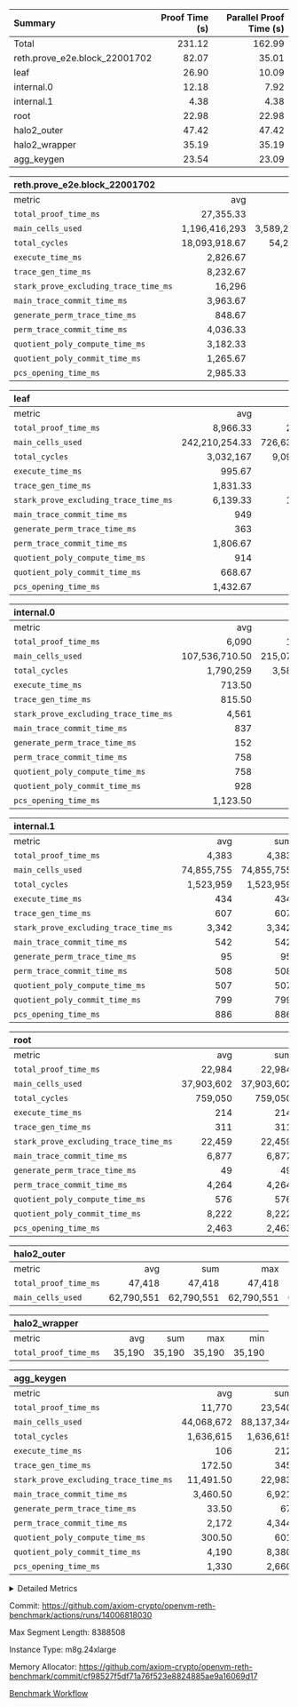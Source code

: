 | Summary | Proof Time (s) | Parallel Proof Time (s) |
|:---|---:|---:|
| Total |  231.12 |  162.99 |
| reth.prove_e2e.block_22001702 |  82.07 |  35.01 |
| leaf |  26.90 |  10.09 |
| internal.0 |  12.18 |  7.92 |
| internal.1 |  4.38 |  4.38 |
| root |  22.98 |  22.98 |
| halo2_outer |  47.42 |  47.42 |
| halo2_wrapper |  35.19 |  35.19 |
| agg_keygen |  23.54 |  23.09 |


| reth.prove_e2e.block_22001702 |||||
|:---|---:|---:|---:|---:|
|metric|avg|sum|max|min|
| `total_proof_time_ms ` |  27,355.33 |  82,066 |  35,005 |  21,143 |
| `main_cells_used     ` |  1,196,416,293 |  3,589,248,879 |  1,538,642,822 |  1,014,198,467 |
| `total_cycles        ` |  18,093,918.67 |  54,281,756 |  23,923,971 |  10,261,108 |
| `execute_time_ms     ` |  2,826.67 |  8,480 |  4,329 |  1,470 |
| `trace_gen_time_ms   ` |  8,232.67 |  24,698 |  10,073 |  5,827 |
| `stark_prove_excluding_trace_time_ms` |  16,296 |  48,888 |  20,603 |  13,846 |
| `main_trace_commit_time_ms` |  3,963.67 |  11,891 |  4,973 |  2,877 |
| `generate_perm_trace_time_ms` |  848.67 |  2,546 |  1,072 |  579 |
| `perm_trace_commit_time_ms` |  4,036.33 |  12,109 |  5,306 |  2,885 |
| `quotient_poly_compute_time_ms` |  3,182.33 |  9,547 |  4,202 |  2,150 |
| `quotient_poly_commit_time_ms` |  1,265.67 |  3,797 |  1,460 |  929 |
| `pcs_opening_time_ms ` |  2,985.33 |  8,956 |  3,574 |  2,206 |

| leaf |||||
|:---|---:|---:|---:|---:|
|metric|avg|sum|max|min|
| `total_proof_time_ms ` |  8,966.33 |  26,899 |  10,093 |  7,142 |
| `main_cells_used     ` |  242,210,254.33 |  726,630,763 |  280,068,770 |  194,057,975 |
| `total_cycles        ` |  3,032,167 |  9,096,501 |  3,458,876 |  2,560,851 |
| `execute_time_ms     ` |  995.67 |  2,987 |  1,122 |  844 |
| `trace_gen_time_ms   ` |  1,831.33 |  5,494 |  2,104 |  1,526 |
| `stark_prove_excluding_trace_time_ms` |  6,139.33 |  18,418 |  6,867 |  4,772 |
| `main_trace_commit_time_ms` |  949 |  2,847 |  1,060 |  754 |
| `generate_perm_trace_time_ms` |  363 |  1,089 |  410 |  276 |
| `perm_trace_commit_time_ms` |  1,806.67 |  5,420 |  2,035 |  1,387 |
| `quotient_poly_compute_time_ms` |  914 |  2,742 |  1,024 |  718 |
| `quotient_poly_commit_time_ms` |  668.67 |  2,006 |  751 |  514 |
| `pcs_opening_time_ms ` |  1,432.67 |  4,298 |  1,599 |  1,118 |

| internal.0 |||||
|:---|---:|---:|---:|---:|
|metric|avg|sum|max|min|
| `total_proof_time_ms ` |  6,090 |  12,180 |  7,916 |  4,264 |
| `main_cells_used     ` |  107,536,710.50 |  215,073,421 |  143,739,765 |  71,333,656 |
| `total_cycles        ` |  1,790,259 |  3,580,518 |  2,397,527 |  1,182,991 |
| `execute_time_ms     ` |  713.50 |  1,427 |  966 |  461 |
| `trace_gen_time_ms   ` |  815.50 |  1,631 |  1,088 |  543 |
| `stark_prove_excluding_trace_time_ms` |  4,561 |  9,122 |  5,862 |  3,260 |
| `main_trace_commit_time_ms` |  837 |  1,674 |  1,139 |  535 |
| `generate_perm_trace_time_ms` |  152 |  304 |  203 |  101 |
| `perm_trace_commit_time_ms` |  758 |  1,516 |  993 |  523 |
| `quotient_poly_compute_time_ms` |  758 |  1,516 |  1,009 |  507 |
| `quotient_poly_commit_time_ms` |  928 |  1,856 |  1,148 |  708 |
| `pcs_opening_time_ms ` |  1,123.50 |  2,247 |  1,366 |  881 |

| internal.1 |||||
|:---|---:|---:|---:|---:|
|metric|avg|sum|max|min|
| `total_proof_time_ms ` |  4,383 |  4,383 |  4,383 |  4,383 |
| `main_cells_used     ` |  74,855,755 |  74,855,755 |  74,855,755 |  74,855,755 |
| `total_cycles        ` |  1,523,959 |  1,523,959 |  1,523,959 |  1,523,959 |
| `execute_time_ms     ` |  434 |  434 |  434 |  434 |
| `trace_gen_time_ms   ` |  607 |  607 |  607 |  607 |
| `stark_prove_excluding_trace_time_ms` |  3,342 |  3,342 |  3,342 |  3,342 |
| `main_trace_commit_time_ms` |  542 |  542 |  542 |  542 |
| `generate_perm_trace_time_ms` |  95 |  95 |  95 |  95 |
| `perm_trace_commit_time_ms` |  508 |  508 |  508 |  508 |
| `quotient_poly_compute_time_ms` |  507 |  507 |  507 |  507 |
| `quotient_poly_commit_time_ms` |  799 |  799 |  799 |  799 |
| `pcs_opening_time_ms ` |  886 |  886 |  886 |  886 |

| root |||||
|:---|---:|---:|---:|---:|
|metric|avg|sum|max|min|
| `total_proof_time_ms ` |  22,984 |  22,984 |  22,984 |  22,984 |
| `main_cells_used     ` |  37,903,602 |  37,903,602 |  37,903,602 |  37,903,602 |
| `total_cycles        ` |  759,050 |  759,050 |  759,050 |  759,050 |
| `execute_time_ms     ` |  214 |  214 |  214 |  214 |
| `trace_gen_time_ms   ` |  311 |  311 |  311 |  311 |
| `stark_prove_excluding_trace_time_ms` |  22,459 |  22,459 |  22,459 |  22,459 |
| `main_trace_commit_time_ms` |  6,877 |  6,877 |  6,877 |  6,877 |
| `generate_perm_trace_time_ms` |  49 |  49 |  49 |  49 |
| `perm_trace_commit_time_ms` |  4,264 |  4,264 |  4,264 |  4,264 |
| `quotient_poly_compute_time_ms` |  576 |  576 |  576 |  576 |
| `quotient_poly_commit_time_ms` |  8,222 |  8,222 |  8,222 |  8,222 |
| `pcs_opening_time_ms ` |  2,463 |  2,463 |  2,463 |  2,463 |

| halo2_outer |||||
|:---|---:|---:|---:|---:|
|metric|avg|sum|max|min|
| `total_proof_time_ms ` |  47,418 |  47,418 |  47,418 |  47,418 |
| `main_cells_used     ` |  62,790,551 |  62,790,551 |  62,790,551 |  62,790,551 |

| halo2_wrapper |||||
|:---|---:|---:|---:|---:|
|metric|avg|sum|max|min|
| `total_proof_time_ms ` |  35,190 |  35,190 |  35,190 |  35,190 |

| agg_keygen |||||
|:---|---:|---:|---:|---:|
|metric|avg|sum|max|min|
| `total_proof_time_ms ` |  11,770 |  23,540 |  23,093 |  447 |
| `main_cells_used     ` |  44,068,672 |  88,137,344 |  87,209,273 |  928,071 |
| `total_cycles        ` |  1,636,615 |  1,636,615 |  1,636,615 |  1,636,615 |
| `execute_time_ms     ` |  106 |  212 |  212 |  0 |
| `trace_gen_time_ms   ` |  172.50 |  345 |  318 |  27 |
| `stark_prove_excluding_trace_time_ms` |  11,491.50 |  22,983 |  22,563 |  420 |
| `main_trace_commit_time_ms` |  3,460.50 |  6,921 |  6,870 |  51 |
| `generate_perm_trace_time_ms` |  33.50 |  67 |  53 |  14 |
| `perm_trace_commit_time_ms` |  2,172 |  4,344 |  4,293 |  51 |
| `quotient_poly_compute_time_ms` |  300.50 |  601 |  572 |  29 |
| `quotient_poly_commit_time_ms` |  4,190 |  8,380 |  8,316 |  64 |
| `pcs_opening_time_ms ` |  1,330 |  2,660 |  2,453 |  207 |



<details>
<summary>Detailed Metrics</summary>

| air_name | block_number | quotient_deg | interactions | constraints |
| --- | --- | --- | --- | --- |
| AccessAdapterAir<16> | 22001702 | 2 | 5 | 12 | 
| AccessAdapterAir<2> | 22001702 | 2 | 5 | 12 | 
| AccessAdapterAir<32> | 22001702 | 2 | 5 | 12 | 
| AccessAdapterAir<4> | 22001702 | 2 | 5 | 12 | 
| AccessAdapterAir<8> | 22001702 | 2 | 5 | 12 | 
| BitwiseOperationLookupAir<8> | 22001702 | 2 | 2 | 4 | 
| KeccakVmAir | 22001702 | 2 | 321 | 4,513 | 
| MemoryMerkleAir<8> | 22001702 | 2 | 4 | 39 | 
| PersistentBoundaryAir<8> | 22001702 | 2 | 3 | 7 | 
| PhantomAir | 22001702 | 2 | 3 | 5 | 
| Poseidon2PeripheryAir<BabyBearParameters>, 1> | 22001702 | 2 | 1 | 286 | 
| ProgramAir | 22001702 | 1 | 1 | 4 | 
| RangeTupleCheckerAir<2> | 22001702 | 1 | 1 | 4 | 
| Rv32HintStoreAir | 22001702 | 2 | 18 | 28 | 
| Sha256VmAir | 22001702 | 2 | 50 | 663 | 
| VariableRangeCheckerAir | 22001702 | 1 | 1 | 4 | 
| VmAirWrapper<Rv32BaseAluAdapterAir, BaseAluCoreAir<4, 8> | 22001702 | 2 | 20 | 37 | 
| VmAirWrapper<Rv32BaseAluAdapterAir, LessThanCoreAir<4, 8> | 22001702 | 2 | 18 | 40 | 
| VmAirWrapper<Rv32BaseAluAdapterAir, ShiftCoreAir<4, 8> | 22001702 | 2 | 24 | 91 | 
| VmAirWrapper<Rv32BranchAdapterAir, BranchEqualCoreAir<4> | 22001702 | 2 | 11 | 20 | 
| VmAirWrapper<Rv32BranchAdapterAir, BranchLessThanCoreAir<4, 8> | 22001702 | 2 | 13 | 35 | 
| VmAirWrapper<Rv32CondRdWriteAdapterAir, Rv32JalLuiCoreAir> | 22001702 | 2 | 10 | 18 | 
| VmAirWrapper<Rv32HeapAdapterAir<2, 32, 32>, BaseAluCoreAir<32, 8> | 22001702 | 2 | 61 | 126 | 
| VmAirWrapper<Rv32HeapAdapterAir<2, 32, 32>, LessThanCoreAir<32, 8> | 22001702 | 2 | 31 | 129 | 
| VmAirWrapper<Rv32HeapAdapterAir<2, 32, 32>, MultiplicationCoreAir<32, 8> | 22001702 | 2 | 61 | 57 | 
| VmAirWrapper<Rv32HeapAdapterAir<2, 32, 32>, ShiftCoreAir<32, 8> | 22001702 | 2 | 79 | 2,161 | 
| VmAirWrapper<Rv32HeapBranchAdapterAir<2, 32>, BranchEqualCoreAir<32> | 22001702 | 2 | 20 | 55 | 
| VmAirWrapper<Rv32HeapBranchAdapterAir<2, 32>, BranchLessThanCoreAir<32, 8> | 22001702 | 2 | 22 | 126 | 
| VmAirWrapper<Rv32IsEqualModAdapterAir<2, 1, 32, 32>, ModularIsEqualCoreAir<32, 4, 8> | 22001702 | 2 | 25 | 225 | 
| VmAirWrapper<Rv32IsEqualModAdapterAir<2, 3, 16, 48>, ModularIsEqualCoreAir<48, 4, 8> | 22001702 | 2 | 41 | 333 | 
| VmAirWrapper<Rv32JalrAdapterAir, Rv32JalrCoreAir> | 22001702 | 2 | 16 | 20 | 
| VmAirWrapper<Rv32LoadStoreAdapterAir, LoadSignExtendCoreAir<4, 8> | 22001702 | 2 | 18 | 33 | 
| VmAirWrapper<Rv32LoadStoreAdapterAir, LoadStoreCoreAir<4> | 22001702 | 2 | 17 | 40 | 
| VmAirWrapper<Rv32MultAdapterAir, DivRemCoreAir<4, 8> | 22001702 | 2 | 25 | 84 | 
| VmAirWrapper<Rv32MultAdapterAir, MulHCoreAir<4, 8> | 22001702 | 2 | 24 | 31 | 
| VmAirWrapper<Rv32MultAdapterAir, MultiplicationCoreAir<4, 8> | 22001702 | 2 | 19 | 19 | 
| VmAirWrapper<Rv32RdWriteAdapterAir, Rv32AuipcCoreAir> | 22001702 | 2 | 12 | 14 | 
| VmAirWrapper<Rv32VecHeapAdapterAir<1, 2, 2, 32, 32>, FieldExpressionCoreAir> | 22001702 | 2 | 415 | 480 | 
| VmAirWrapper<Rv32VecHeapAdapterAir<1, 6, 6, 16, 16>, FieldExpressionCoreAir> | 22001702 | 2 | 832 | 921 | 
| VmAirWrapper<Rv32VecHeapAdapterAir<2, 1, 1, 32, 32>, FieldExpressionCoreAir> | 22001702 | 2 | 158 | 190 | 
| VmAirWrapper<Rv32VecHeapAdapterAir<2, 2, 2, 32, 32>, FieldExpressionCoreAir> | 22001702 | 2 | 428 | 457 | 
| VmAirWrapper<Rv32VecHeapAdapterAir<2, 3, 3, 16, 16>, FieldExpressionCoreAir> | 22001702 | 2 | 246 | 288 | 
| VmAirWrapper<Rv32VecHeapAdapterAir<2, 6, 6, 16, 16>, FieldExpressionCoreAir> | 22001702 | 2 | 668 | 701 | 
| VmConnectorAir | 22001702 | 2 | 5 | 11 | 

| block_number | execute_time_ms |
| --- | --- |
| 22001702 | 214 | 

| group | air_name | block_number | rows | quotient_deg | prep_cols | perm_cols | main_cols | interactions | constraints | cells |
| --- | --- | --- | --- | --- | --- | --- | --- | --- | --- | --- |
| agg_keygen | AccessAdapterAir<16> | 22001702 |  | 2 |  |  |  | 5 | 12 |  | 
| agg_keygen | AccessAdapterAir<2> | 22001702 | 524,288 | 8 |  | 16 | 11 | 5 | 12 | 14,155,776 | 
| agg_keygen | AccessAdapterAir<32> | 22001702 |  | 2 |  |  |  | 5 | 12 |  | 
| agg_keygen | AccessAdapterAir<4> | 22001702 | 262,144 | 8 |  | 16 | 13 | 5 | 12 | 7,602,176 | 
| agg_keygen | AccessAdapterAir<8> | 22001702 | 8,192 | 8 |  | 16 | 17 | 5 | 12 | 270,336 | 
| agg_keygen | BitwiseOperationLookupAir<8> | 22001702 |  | 2 |  |  |  | 2 | 4 |  | 
| agg_keygen | FriReducedOpeningAir | 22001702 | 524,288 | 8 |  | 84 | 27 | 39 | 71 | 58,195,968 | 
| agg_keygen | JalRangeCheckAir | 22001702 | 65,536 | 8 |  | 28 | 12 | 9 | 14 | 2,621,440 | 
| agg_keygen | MemoryMerkleAir<8> | 22001702 |  | 2 |  |  |  | 4 | 39 |  | 
| agg_keygen | NativePoseidon2Air<BabyBearParameters>, 1> | 22001702 | 65,536 | 8 |  | 312 | 398 | 136 | 572 | 46,530,560 | 
| agg_keygen | PersistentBoundaryAir<8> | 22001702 |  | 2 |  |  |  | 3 | 7 |  | 
| agg_keygen | PhantomAir | 22001702 | 32,768 | 4 |  | 12 | 6 | 3 | 5 | 589,824 | 
| agg_keygen | Poseidon2PeripheryAir<BabyBearParameters>, 1> | 22001702 |  | 2 |  |  |  | 1 | 286 |  | 
| agg_keygen | ProgramAir | 22001702 | 131,072 | 1 |  | 8 | 10 | 1 | 4 | 2,359,296 | 
| agg_keygen | RangeTupleCheckerAir<2> | 22001702 |  | 1 |  |  |  | 1 | 4 |  | 
| agg_keygen | Rv32HintStoreAir | 22001702 |  | 2 |  |  |  | 18 | 28 |  | 
| agg_keygen | VariableRangeCheckerAir | 22001702 | 262,144 | 1 | 2 | 8 | 1 | 1 | 4 | 2,359,296 | 
| agg_keygen | VmAirWrapper<AluNativeAdapterAir, FieldArithmeticCoreAir> | 22001702 | 1,048,576 | 8 |  | 36 | 29 | 15 | 27 | 68,157,440 | 
| agg_keygen | VmAirWrapper<BranchNativeAdapterAir, BranchEqualCoreAir<1> | 22001702 | 262,144 | 8 |  | 28 | 23 | 11 | 25 | 13,369,344 | 
| agg_keygen | VmAirWrapper<NativeAdapterAir<2, 0>, PublicValuesCoreAir> | 22001702 | 64 | 8 |  | 28 | 27 | 11 | 30 | 3,520 | 
| agg_keygen | VmAirWrapper<NativeLoadStoreAdapterAir<1>, NativeLoadStoreCoreAir<1> | 22001702 | 524,288 | 8 |  | 40 | 21 | 15 | 20 | 31,981,568 | 
| agg_keygen | VmAirWrapper<NativeLoadStoreAdapterAir<4>, NativeLoadStoreCoreAir<4> | 22001702 | 131,072 | 8 |  | 40 | 27 | 15 | 20 | 8,781,824 | 
| agg_keygen | VmAirWrapper<NativeVectorizedAdapterAir<4>, FieldExtensionCoreAir> | 22001702 | 131,072 | 8 |  | 36 | 38 | 15 | 27 | 9,699,328 | 
| agg_keygen | VmAirWrapper<Rv32BaseAluAdapterAir, BaseAluCoreAir<4, 8> | 22001702 |  | 2 |  |  |  | 20 | 37 |  | 
| agg_keygen | VmAirWrapper<Rv32BaseAluAdapterAir, LessThanCoreAir<4, 8> | 22001702 |  | 2 |  |  |  | 18 | 40 |  | 
| agg_keygen | VmAirWrapper<Rv32BaseAluAdapterAir, ShiftCoreAir<4, 8> | 22001702 |  | 2 |  |  |  | 24 | 91 |  | 
| agg_keygen | VmAirWrapper<Rv32BranchAdapterAir, BranchEqualCoreAir<4> | 22001702 |  | 2 |  |  |  | 11 | 20 |  | 
| agg_keygen | VmAirWrapper<Rv32BranchAdapterAir, BranchLessThanCoreAir<4, 8> | 22001702 |  | 2 |  |  |  | 13 | 35 |  | 
| agg_keygen | VmAirWrapper<Rv32CondRdWriteAdapterAir, Rv32JalLuiCoreAir> | 22001702 |  | 2 |  |  |  | 10 | 18 |  | 
| agg_keygen | VmAirWrapper<Rv32JalrAdapterAir, Rv32JalrCoreAir> | 22001702 |  | 2 |  |  |  | 16 | 20 |  | 
| agg_keygen | VmAirWrapper<Rv32LoadStoreAdapterAir, LoadSignExtendCoreAir<4, 8> | 22001702 |  | 2 |  |  |  | 18 | 33 |  | 
| agg_keygen | VmAirWrapper<Rv32LoadStoreAdapterAir, LoadStoreCoreAir<4> | 22001702 |  | 2 |  |  |  | 17 | 40 |  | 
| agg_keygen | VmAirWrapper<Rv32MultAdapterAir, DivRemCoreAir<4, 8> | 22001702 |  | 2 |  |  |  | 25 | 84 |  | 
| agg_keygen | VmAirWrapper<Rv32MultAdapterAir, MulHCoreAir<4, 8> | 22001702 |  | 2 |  |  |  | 24 | 31 |  | 
| agg_keygen | VmAirWrapper<Rv32MultAdapterAir, MultiplicationCoreAir<4, 8> | 22001702 |  | 2 |  |  |  | 19 | 19 |  | 
| agg_keygen | VmAirWrapper<Rv32RdWriteAdapterAir, Rv32AuipcCoreAir> | 22001702 |  | 2 |  |  |  | 12 | 14 |  | 
| agg_keygen | VmConnectorAir | 22001702 | 2 | 8 | 1 | 16 | 5 | 5 | 11 | 42 | 
| agg_keygen | VolatileBoundaryAir | 22001702 | 131,072 | 8 |  | 20 | 12 | 7 | 19 | 4,194,304 | 

| group | air_name | block_number | idx | rows | prep_cols | perm_cols | main_cols | cells |
| --- | --- | --- | --- | --- | --- | --- | --- | --- |
| internal.0 | AccessAdapterAir<2> | 22001702 | 0 | 1,048,576 |  | 12 | 11 | 24,117,248 | 
| internal.0 | AccessAdapterAir<2> | 22001702 | 1 | 524,288 |  | 12 | 11 | 12,058,624 | 
| internal.0 | AccessAdapterAir<4> | 22001702 | 0 | 262,144 |  | 12 | 13 | 6,553,600 | 
| internal.0 | AccessAdapterAir<4> | 22001702 | 1 | 262,144 |  | 12 | 13 | 6,553,600 | 
| internal.0 | AccessAdapterAir<8> | 22001702 | 0 | 8,192 |  | 12 | 17 | 237,568 | 
| internal.0 | AccessAdapterAir<8> | 22001702 | 1 | 4,096 |  | 12 | 17 | 118,784 | 
| internal.0 | FriReducedOpeningAir | 22001702 | 0 | 1,048,576 |  | 44 | 27 | 74,448,896 | 
| internal.0 | FriReducedOpeningAir | 22001702 | 1 | 524,288 |  | 44 | 27 | 37,224,448 | 
| internal.0 | JalRangeCheckAir | 22001702 | 0 | 131,072 |  | 16 | 12 | 3,670,016 | 
| internal.0 | JalRangeCheckAir | 22001702 | 1 | 65,536 |  | 16 | 12 | 1,835,008 | 
| internal.0 | NativePoseidon2Air<BabyBearParameters>, 1> | 22001702 | 0 | 262,144 |  | 160 | 398 | 146,276,352 | 
| internal.0 | NativePoseidon2Air<BabyBearParameters>, 1> | 22001702 | 1 | 65,536 |  | 160 | 398 | 36,569,088 | 
| internal.0 | PhantomAir | 22001702 | 0 | 65,536 |  | 8 | 6 | 917,504 | 
| internal.0 | PhantomAir | 22001702 | 1 | 16,384 |  | 8 | 6 | 229,376 | 
| internal.0 | ProgramAir | 22001702 | 0 | 131,072 |  | 8 | 10 | 2,359,296 | 
| internal.0 | ProgramAir | 22001702 | 1 | 131,072 |  | 8 | 10 | 2,359,296 | 
| internal.0 | VariableRangeCheckerAir | 22001702 | 0 | 262,144 | 2 | 8 | 1 | 2,359,296 | 
| internal.0 | VariableRangeCheckerAir | 22001702 | 1 | 262,144 | 2 | 8 | 1 | 2,359,296 | 
| internal.0 | VmAirWrapper<AluNativeAdapterAir, FieldArithmeticCoreAir> | 22001702 | 0 | 2,097,152 |  | 20 | 29 | 102,760,448 | 
| internal.0 | VmAirWrapper<AluNativeAdapterAir, FieldArithmeticCoreAir> | 22001702 | 1 | 1,048,576 |  | 20 | 29 | 51,380,224 | 
| internal.0 | VmAirWrapper<BranchNativeAdapterAir, BranchEqualCoreAir<1> | 22001702 | 0 | 262,144 |  | 16 | 23 | 10,223,616 | 
| internal.0 | VmAirWrapper<BranchNativeAdapterAir, BranchEqualCoreAir<1> | 22001702 | 1 | 131,072 |  | 16 | 23 | 5,111,808 | 
| internal.0 | VmAirWrapper<NativeAdapterAir<2, 0>, PublicValuesCoreAir> | 22001702 | 0 | 64 |  | 16 | 23 | 2,496 | 
| internal.0 | VmAirWrapper<NativeAdapterAir<2, 0>, PublicValuesCoreAir> | 22001702 | 1 | 64 |  | 16 | 23 | 2,496 | 
| internal.0 | VmAirWrapper<NativeLoadStoreAdapterAir<1>, NativeLoadStoreCoreAir<1> | 22001702 | 0 | 524,288 |  | 24 | 21 | 23,592,960 | 
| internal.0 | VmAirWrapper<NativeLoadStoreAdapterAir<1>, NativeLoadStoreCoreAir<1> | 22001702 | 1 | 262,144 |  | 24 | 21 | 11,796,480 | 
| internal.0 | VmAirWrapper<NativeLoadStoreAdapterAir<4>, NativeLoadStoreCoreAir<4> | 22001702 | 0 | 262,144 |  | 24 | 27 | 13,369,344 | 
| internal.0 | VmAirWrapper<NativeLoadStoreAdapterAir<4>, NativeLoadStoreCoreAir<4> | 22001702 | 1 | 131,072 |  | 24 | 27 | 6,684,672 | 
| internal.0 | VmAirWrapper<NativeVectorizedAdapterAir<4>, FieldExtensionCoreAir> | 22001702 | 0 | 262,144 |  | 20 | 38 | 15,204,352 | 
| internal.0 | VmAirWrapper<NativeVectorizedAdapterAir<4>, FieldExtensionCoreAir> | 22001702 | 1 | 131,072 |  | 20 | 38 | 7,602,176 | 
| internal.0 | VmConnectorAir | 22001702 | 0 | 2 | 1 | 12 | 5 | 34 | 
| internal.0 | VmConnectorAir | 22001702 | 1 | 2 | 1 | 12 | 5 | 34 | 
| internal.0 | VolatileBoundaryAir | 22001702 | 0 | 262,144 |  | 12 | 12 | 6,291,456 | 
| internal.0 | VolatileBoundaryAir | 22001702 | 1 | 262,144 |  | 12 | 12 | 6,291,456 | 
| internal.1 | AccessAdapterAir<2> | 22001702 | 2 | 524,288 |  | 12 | 11 | 12,058,624 | 
| internal.1 | AccessAdapterAir<4> | 22001702 | 2 | 262,144 |  | 12 | 13 | 6,553,600 | 
| internal.1 | AccessAdapterAir<8> | 22001702 | 2 | 8,192 |  | 12 | 17 | 237,568 | 
| internal.1 | FriReducedOpeningAir | 22001702 | 2 | 262,144 |  | 44 | 27 | 18,612,224 | 
| internal.1 | JalRangeCheckAir | 22001702 | 2 | 65,536 |  | 16 | 12 | 1,835,008 | 
| internal.1 | NativePoseidon2Air<BabyBearParameters>, 1> | 22001702 | 2 | 65,536 |  | 160 | 398 | 36,569,088 | 
| internal.1 | PhantomAir | 22001702 | 2 | 16,384 |  | 8 | 6 | 229,376 | 
| internal.1 | ProgramAir | 22001702 | 2 | 131,072 |  | 8 | 10 | 2,359,296 | 
| internal.1 | VariableRangeCheckerAir | 22001702 | 2 | 262,144 | 2 | 8 | 1 | 2,359,296 | 
| internal.1 | VmAirWrapper<AluNativeAdapterAir, FieldArithmeticCoreAir> | 22001702 | 2 | 1,048,576 |  | 20 | 29 | 51,380,224 | 
| internal.1 | VmAirWrapper<BranchNativeAdapterAir, BranchEqualCoreAir<1> | 22001702 | 2 | 262,144 |  | 16 | 23 | 10,223,616 | 
| internal.1 | VmAirWrapper<NativeAdapterAir<2, 0>, PublicValuesCoreAir> | 22001702 | 2 | 64 |  | 16 | 23 | 2,496 | 
| internal.1 | VmAirWrapper<NativeLoadStoreAdapterAir<1>, NativeLoadStoreCoreAir<1> | 22001702 | 2 | 524,288 |  | 24 | 21 | 23,592,960 | 
| internal.1 | VmAirWrapper<NativeLoadStoreAdapterAir<4>, NativeLoadStoreCoreAir<4> | 22001702 | 2 | 131,072 |  | 24 | 27 | 6,684,672 | 
| internal.1 | VmAirWrapper<NativeVectorizedAdapterAir<4>, FieldExtensionCoreAir> | 22001702 | 2 | 131,072 |  | 20 | 38 | 7,602,176 | 
| internal.1 | VmConnectorAir | 22001702 | 2 | 2 | 1 | 12 | 5 | 34 | 
| internal.1 | VolatileBoundaryAir | 22001702 | 2 | 262,144 |  | 12 | 12 | 6,291,456 | 
| leaf | AccessAdapterAir<2> | 22001702 | 0 | 2,097,152 |  | 16 | 11 | 56,623,104 | 
| leaf | AccessAdapterAir<2> | 22001702 | 1 | 2,097,152 |  | 16 | 11 | 56,623,104 | 
| leaf | AccessAdapterAir<2> | 22001702 | 2 | 1,048,576 |  | 16 | 11 | 28,311,552 | 
| leaf | AccessAdapterAir<4> | 22001702 | 0 | 1,048,576 |  | 16 | 13 | 30,408,704 | 
| leaf | AccessAdapterAir<4> | 22001702 | 1 | 1,048,576 |  | 16 | 13 | 30,408,704 | 
| leaf | AccessAdapterAir<4> | 22001702 | 2 | 524,288 |  | 16 | 13 | 15,204,352 | 
| leaf | AccessAdapterAir<8> | 22001702 | 0 | 32,768 |  | 16 | 17 | 1,081,344 | 
| leaf | AccessAdapterAir<8> | 22001702 | 1 | 32,768 |  | 16 | 17 | 1,081,344 | 
| leaf | AccessAdapterAir<8> | 22001702 | 2 | 16,384 |  | 16 | 17 | 540,672 | 
| leaf | FriReducedOpeningAir | 22001702 | 0 | 4,194,304 |  | 84 | 27 | 465,567,744 | 
| leaf | FriReducedOpeningAir | 22001702 | 1 | 4,194,304 |  | 84 | 27 | 465,567,744 | 
| leaf | FriReducedOpeningAir | 22001702 | 2 | 2,097,152 |  | 84 | 27 | 232,783,872 | 
| leaf | JalRangeCheckAir | 22001702 | 0 | 65,536 |  | 28 | 12 | 2,621,440 | 
| leaf | JalRangeCheckAir | 22001702 | 1 | 65,536 |  | 28 | 12 | 2,621,440 | 
| leaf | JalRangeCheckAir | 22001702 | 2 | 65,536 |  | 28 | 12 | 2,621,440 | 
| leaf | NativePoseidon2Air<BabyBearParameters>, 1> | 22001702 | 0 | 262,144 |  | 312 | 398 | 186,122,240 | 
| leaf | NativePoseidon2Air<BabyBearParameters>, 1> | 22001702 | 1 | 262,144 |  | 312 | 398 | 186,122,240 | 
| leaf | NativePoseidon2Air<BabyBearParameters>, 1> | 22001702 | 2 | 262,144 |  | 312 | 398 | 186,122,240 | 
| leaf | PhantomAir | 22001702 | 0 | 32,768 |  | 12 | 6 | 589,824 | 
| leaf | PhantomAir | 22001702 | 1 | 32,768 |  | 12 | 6 | 589,824 | 
| leaf | PhantomAir | 22001702 | 2 | 32,768 |  | 12 | 6 | 589,824 | 
| leaf | ProgramAir | 22001702 | 0 | 2,097,152 |  | 8 | 10 | 37,748,736 | 
| leaf | ProgramAir | 22001702 | 1 | 2,097,152 |  | 8 | 10 | 37,748,736 | 
| leaf | ProgramAir | 22001702 | 2 | 2,097,152 |  | 8 | 10 | 37,748,736 | 
| leaf | VariableRangeCheckerAir | 22001702 | 0 | 262,144 | 2 | 8 | 1 | 2,359,296 | 
| leaf | VariableRangeCheckerAir | 22001702 | 1 | 262,144 | 2 | 8 | 1 | 2,359,296 | 
| leaf | VariableRangeCheckerAir | 22001702 | 2 | 262,144 | 2 | 8 | 1 | 2,359,296 | 
| leaf | VmAirWrapper<AluNativeAdapterAir, FieldArithmeticCoreAir> | 22001702 | 0 | 2,097,152 |  | 36 | 29 | 136,314,880 | 
| leaf | VmAirWrapper<AluNativeAdapterAir, FieldArithmeticCoreAir> | 22001702 | 1 | 2,097,152 |  | 36 | 29 | 136,314,880 | 
| leaf | VmAirWrapper<AluNativeAdapterAir, FieldArithmeticCoreAir> | 22001702 | 2 | 2,097,152 |  | 36 | 29 | 136,314,880 | 
| leaf | VmAirWrapper<BranchNativeAdapterAir, BranchEqualCoreAir<1> | 22001702 | 0 | 524,288 |  | 28 | 23 | 26,738,688 | 
| leaf | VmAirWrapper<BranchNativeAdapterAir, BranchEqualCoreAir<1> | 22001702 | 1 | 524,288 |  | 28 | 23 | 26,738,688 | 
| leaf | VmAirWrapper<BranchNativeAdapterAir, BranchEqualCoreAir<1> | 22001702 | 2 | 524,288 |  | 28 | 23 | 26,738,688 | 
| leaf | VmAirWrapper<NativeAdapterAir<2, 0>, PublicValuesCoreAir> | 22001702 | 0 | 64 |  | 28 | 27 | 3,520 | 
| leaf | VmAirWrapper<NativeAdapterAir<2, 0>, PublicValuesCoreAir> | 22001702 | 1 | 64 |  | 28 | 27 | 3,520 | 
| leaf | VmAirWrapper<NativeAdapterAir<2, 0>, PublicValuesCoreAir> | 22001702 | 2 | 64 |  | 28 | 27 | 3,520 | 
| leaf | VmAirWrapper<NativeLoadStoreAdapterAir<1>, NativeLoadStoreCoreAir<1> | 22001702 | 0 | 1,048,576 |  | 40 | 21 | 63,963,136 | 
| leaf | VmAirWrapper<NativeLoadStoreAdapterAir<1>, NativeLoadStoreCoreAir<1> | 22001702 | 1 | 1,048,576 |  | 40 | 21 | 63,963,136 | 
| leaf | VmAirWrapper<NativeLoadStoreAdapterAir<1>, NativeLoadStoreCoreAir<1> | 22001702 | 2 | 1,048,576 |  | 40 | 21 | 63,963,136 | 
| leaf | VmAirWrapper<NativeLoadStoreAdapterAir<4>, NativeLoadStoreCoreAir<4> | 22001702 | 0 | 262,144 |  | 40 | 27 | 17,563,648 | 
| leaf | VmAirWrapper<NativeLoadStoreAdapterAir<4>, NativeLoadStoreCoreAir<4> | 22001702 | 1 | 262,144 |  | 40 | 27 | 17,563,648 | 
| leaf | VmAirWrapper<NativeLoadStoreAdapterAir<4>, NativeLoadStoreCoreAir<4> | 22001702 | 2 | 131,072 |  | 40 | 27 | 8,781,824 | 
| leaf | VmAirWrapper<NativeVectorizedAdapterAir<4>, FieldExtensionCoreAir> | 22001702 | 0 | 262,144 |  | 36 | 38 | 19,398,656 | 
| leaf | VmAirWrapper<NativeVectorizedAdapterAir<4>, FieldExtensionCoreAir> | 22001702 | 1 | 524,288 |  | 36 | 38 | 38,797,312 | 
| leaf | VmAirWrapper<NativeVectorizedAdapterAir<4>, FieldExtensionCoreAir> | 22001702 | 2 | 262,144 |  | 36 | 38 | 19,398,656 | 
| leaf | VmConnectorAir | 22001702 | 0 | 2 | 1 | 16 | 5 | 42 | 
| leaf | VmConnectorAir | 22001702 | 1 | 2 | 1 | 16 | 5 | 42 | 
| leaf | VmConnectorAir | 22001702 | 2 | 2 | 1 | 16 | 5 | 42 | 
| leaf | VolatileBoundaryAir | 22001702 | 0 | 1,048,576 |  | 20 | 12 | 33,554,432 | 
| leaf | VolatileBoundaryAir | 22001702 | 1 | 1,048,576 |  | 20 | 12 | 33,554,432 | 
| leaf | VolatileBoundaryAir | 22001702 | 2 | 524,288 |  | 20 | 12 | 16,777,216 | 
| root | AccessAdapterAir<2> | 22001702 | 0 | 262,144 |  | 8 | 11 | 4,980,736 | 
| root | AccessAdapterAir<4> | 22001702 | 0 | 131,072 |  | 8 | 13 | 2,752,512 | 
| root | AccessAdapterAir<8> | 22001702 | 0 | 4,096 |  | 8 | 17 | 102,400 | 
| root | FriReducedOpeningAir | 22001702 | 0 | 131,072 |  | 24 | 27 | 6,684,672 | 
| root | JalRangeCheckAir | 22001702 | 0 | 32,768 |  | 12 | 12 | 786,432 | 
| root | NativePoseidon2Air<BabyBearParameters>, 1> | 22001702 | 0 | 32,768 |  | 84 | 398 | 15,794,176 | 
| root | PhantomAir | 22001702 | 0 | 8,192 |  | 8 | 6 | 114,688 | 
| root | ProgramAir | 22001702 | 0 | 131,072 |  | 8 | 10 | 2,359,296 | 
| root | VariableRangeCheckerAir | 22001702 | 0 | 262,144 | 2 | 8 | 1 | 2,359,296 | 
| root | VmAirWrapper<AluNativeAdapterAir, FieldArithmeticCoreAir> | 22001702 | 0 | 524,288 |  | 12 | 29 | 21,495,808 | 
| root | VmAirWrapper<BranchNativeAdapterAir, BranchEqualCoreAir<1> | 22001702 | 0 | 131,072 |  | 12 | 23 | 4,587,520 | 
| root | VmAirWrapper<NativeAdapterAir<2, 0>, PublicValuesCoreAir> | 22001702 | 0 | 64 |  | 12 | 22 | 2,176 | 
| root | VmAirWrapper<NativeLoadStoreAdapterAir<1>, NativeLoadStoreCoreAir<1> | 22001702 | 0 | 262,144 |  | 16 | 21 | 9,699,328 | 
| root | VmAirWrapper<NativeLoadStoreAdapterAir<4>, NativeLoadStoreCoreAir<4> | 22001702 | 0 | 65,536 |  | 16 | 27 | 2,818,048 | 
| root | VmAirWrapper<NativeVectorizedAdapterAir<4>, FieldExtensionCoreAir> | 22001702 | 0 | 65,536 |  | 12 | 38 | 3,276,800 | 
| root | VmConnectorAir | 22001702 | 0 | 2 | 1 | 8 | 5 | 26 | 
| root | VolatileBoundaryAir | 22001702 | 0 | 131,072 |  | 8 | 12 | 2,621,440 | 

| group | air_name | block_number | segment | rows | prep_cols | perm_cols | main_cols | cells |
| --- | --- | --- | --- | --- | --- | --- | --- | --- |
| agg_keygen | AccessAdapterAir<16> | 22001702 | 0 | 1 |  | 16 | 25 | 41 | 
| agg_keygen | AccessAdapterAir<2> | 22001702 | 0 | 1 |  | 16 | 11 | 27 | 
| agg_keygen | AccessAdapterAir<32> | 22001702 | 0 | 1 |  | 16 | 41 | 57 | 
| agg_keygen | AccessAdapterAir<4> | 22001702 | 0 | 1 |  | 16 | 13 | 29 | 
| agg_keygen | AccessAdapterAir<8> | 22001702 | 0 | 1 |  | 16 | 17 | 33 | 
| agg_keygen | BitwiseOperationLookupAir<8> | 22001702 | 0 | 65,536 | 3 | 8 | 2 | 655,360 | 
| agg_keygen | MemoryMerkleAir<8> | 22001702 | 0 | 64 |  | 16 | 32 | 3,072 | 
| agg_keygen | PersistentBoundaryAir<8> | 22001702 | 0 | 1 |  | 12 | 20 | 32 | 
| agg_keygen | PhantomAir | 22001702 | 0 | 1 |  | 12 | 6 | 18 | 
| agg_keygen | Poseidon2PeripheryAir<BabyBearParameters>, 1> | 22001702 | 0 | 32 |  | 8 | 300 | 9,856 | 
| agg_keygen | ProgramAir | 22001702 | 0 | 1 |  | 8 | 10 | 18 | 
| agg_keygen | RangeTupleCheckerAir<2> | 22001702 | 0 | 524,288 | 2 | 8 | 1 | 4,718,592 | 
| agg_keygen | Rv32HintStoreAir | 22001702 | 0 | 1 |  | 44 | 32 | 76 | 
| agg_keygen | VariableRangeCheckerAir | 22001702 | 0 | 262,144 | 2 | 8 | 1 | 2,359,296 | 
| agg_keygen | VmAirWrapper<Rv32BaseAluAdapterAir, BaseAluCoreAir<4, 8> | 22001702 | 0 | 1 |  | 52 | 36 | 88 | 
| agg_keygen | VmAirWrapper<Rv32BaseAluAdapterAir, LessThanCoreAir<4, 8> | 22001702 | 0 | 1 |  | 40 | 37 | 77 | 
| agg_keygen | VmAirWrapper<Rv32BaseAluAdapterAir, ShiftCoreAir<4, 8> | 22001702 | 0 | 1 |  | 52 | 53 | 105 | 
| agg_keygen | VmAirWrapper<Rv32BranchAdapterAir, BranchEqualCoreAir<4> | 22001702 | 0 | 1 |  | 28 | 26 | 54 | 
| agg_keygen | VmAirWrapper<Rv32BranchAdapterAir, BranchLessThanCoreAir<4, 8> | 22001702 | 0 | 1 |  | 32 | 32 | 64 | 
| agg_keygen | VmAirWrapper<Rv32CondRdWriteAdapterAir, Rv32JalLuiCoreAir> | 22001702 | 0 | 1 |  | 28 | 18 | 46 | 
| agg_keygen | VmAirWrapper<Rv32JalrAdapterAir, Rv32JalrCoreAir> | 22001702 | 0 | 1 |  | 36 | 28 | 64 | 
| agg_keygen | VmAirWrapper<Rv32LoadStoreAdapterAir, LoadSignExtendCoreAir<4, 8> | 22001702 | 0 | 1 |  | 52 | 36 | 88 | 
| agg_keygen | VmAirWrapper<Rv32LoadStoreAdapterAir, LoadStoreCoreAir<4> | 22001702 | 0 | 1 |  | 52 | 41 | 93 | 
| agg_keygen | VmAirWrapper<Rv32MultAdapterAir, DivRemCoreAir<4, 8> | 22001702 | 0 | 1 |  | 72 | 59 | 131 | 
| agg_keygen | VmAirWrapper<Rv32MultAdapterAir, MulHCoreAir<4, 8> | 22001702 | 0 | 1 |  | 72 | 39 | 111 | 
| agg_keygen | VmAirWrapper<Rv32MultAdapterAir, MultiplicationCoreAir<4, 8> | 22001702 | 0 | 1 |  | 52 | 31 | 83 | 
| agg_keygen | VmAirWrapper<Rv32RdWriteAdapterAir, Rv32AuipcCoreAir> | 22001702 | 0 | 1 |  | 28 | 20 | 48 | 
| agg_keygen | VmConnectorAir | 22001702 | 0 | 2 | 1 | 16 | 5 | 42 | 
| reth.prove_e2e.block_22001702 | AccessAdapterAir<16> | 22001702 | 0 | 64 |  | 16 | 25 | 2,624 | 
| reth.prove_e2e.block_22001702 | AccessAdapterAir<16> | 22001702 | 1 | 524,288 |  | 16 | 25 | 21,495,808 | 
| reth.prove_e2e.block_22001702 | AccessAdapterAir<16> | 22001702 | 2 | 32,768 |  | 16 | 25 | 1,343,488 | 
| reth.prove_e2e.block_22001702 | AccessAdapterAir<2> | 22001702 | 1 | 512 |  | 16 | 11 | 13,824 | 
| reth.prove_e2e.block_22001702 | AccessAdapterAir<2> | 22001702 | 2 | 131,072 |  | 16 | 11 | 3,538,944 | 
| reth.prove_e2e.block_22001702 | AccessAdapterAir<32> | 22001702 | 0 | 32 |  | 16 | 41 | 1,824 | 
| reth.prove_e2e.block_22001702 | AccessAdapterAir<32> | 22001702 | 1 | 262,144 |  | 16 | 41 | 14,942,208 | 
| reth.prove_e2e.block_22001702 | AccessAdapterAir<32> | 22001702 | 2 | 16,384 |  | 16 | 41 | 933,888 | 
| reth.prove_e2e.block_22001702 | AccessAdapterAir<4> | 22001702 | 0 | 64 |  | 16 | 13 | 1,856 | 
| reth.prove_e2e.block_22001702 | AccessAdapterAir<4> | 22001702 | 1 | 512 |  | 16 | 13 | 14,848 | 
| reth.prove_e2e.block_22001702 | AccessAdapterAir<4> | 22001702 | 2 | 65,536 |  | 16 | 13 | 1,900,544 | 
| reth.prove_e2e.block_22001702 | AccessAdapterAir<8> | 22001702 | 0 | 1,048,576 |  | 16 | 17 | 34,603,008 | 
| reth.prove_e2e.block_22001702 | AccessAdapterAir<8> | 22001702 | 1 | 2,097,152 |  | 16 | 17 | 69,206,016 | 
| reth.prove_e2e.block_22001702 | AccessAdapterAir<8> | 22001702 | 2 | 1,048,576 |  | 16 | 17 | 34,603,008 | 
| reth.prove_e2e.block_22001702 | BitwiseOperationLookupAir<8> | 22001702 | 0 | 65,536 | 3 | 8 | 2 | 655,360 | 
| reth.prove_e2e.block_22001702 | BitwiseOperationLookupAir<8> | 22001702 | 1 | 65,536 | 3 | 8 | 2 | 655,360 | 
| reth.prove_e2e.block_22001702 | BitwiseOperationLookupAir<8> | 22001702 | 2 | 65,536 | 3 | 8 | 2 | 655,360 | 
| reth.prove_e2e.block_22001702 | KeccakVmAir | 22001702 | 0 | 1 |  | 1,056 | 3,163 | 4,219 | 
| reth.prove_e2e.block_22001702 | KeccakVmAir | 22001702 | 1 | 262,144 |  | 1,056 | 3,163 | 1,105,985,536 | 
| reth.prove_e2e.block_22001702 | KeccakVmAir | 22001702 | 2 | 262,144 |  | 1,056 | 3,163 | 1,105,985,536 | 
| reth.prove_e2e.block_22001702 | MemoryMerkleAir<8> | 22001702 | 0 | 1,048,576 |  | 16 | 32 | 50,331,648 | 
| reth.prove_e2e.block_22001702 | MemoryMerkleAir<8> | 22001702 | 1 | 1,048,576 |  | 16 | 32 | 50,331,648 | 
| reth.prove_e2e.block_22001702 | MemoryMerkleAir<8> | 22001702 | 2 | 1,048,576 |  | 16 | 32 | 50,331,648 | 
| reth.prove_e2e.block_22001702 | PersistentBoundaryAir<8> | 22001702 | 0 | 1,048,576 |  | 12 | 20 | 33,554,432 | 
| reth.prove_e2e.block_22001702 | PersistentBoundaryAir<8> | 22001702 | 1 | 1,048,576 |  | 12 | 20 | 33,554,432 | 
| reth.prove_e2e.block_22001702 | PersistentBoundaryAir<8> | 22001702 | 2 | 1,048,576 |  | 12 | 20 | 33,554,432 | 
| reth.prove_e2e.block_22001702 | PhantomAir | 22001702 | 0 | 4 |  | 12 | 6 | 72 | 
| reth.prove_e2e.block_22001702 | PhantomAir | 22001702 | 1 | 128 |  | 12 | 6 | 2,304 | 
| reth.prove_e2e.block_22001702 | PhantomAir | 22001702 | 2 | 8 |  | 12 | 6 | 144 | 
| reth.prove_e2e.block_22001702 | Poseidon2PeripheryAir<BabyBearParameters>, 1> | 22001702 | 0 | 1,048,576 |  | 8 | 300 | 322,961,408 | 
| reth.prove_e2e.block_22001702 | Poseidon2PeripheryAir<BabyBearParameters>, 1> | 22001702 | 1 | 524,288 |  | 8 | 300 | 161,480,704 | 
| reth.prove_e2e.block_22001702 | Poseidon2PeripheryAir<BabyBearParameters>, 1> | 22001702 | 2 | 1,048,576 |  | 8 | 300 | 322,961,408 | 
| reth.prove_e2e.block_22001702 | ProgramAir | 22001702 | 0 | 1,048,576 |  | 8 | 10 | 18,874,368 | 
| reth.prove_e2e.block_22001702 | ProgramAir | 22001702 | 1 | 1,048,576 |  | 8 | 10 | 18,874,368 | 
| reth.prove_e2e.block_22001702 | ProgramAir | 22001702 | 2 | 1,048,576 |  | 8 | 10 | 18,874,368 | 
| reth.prove_e2e.block_22001702 | RangeTupleCheckerAir<2> | 22001702 | 0 | 2,097,152 | 2 | 8 | 1 | 18,874,368 | 
| reth.prove_e2e.block_22001702 | RangeTupleCheckerAir<2> | 22001702 | 1 | 2,097,152 | 2 | 8 | 1 | 18,874,368 | 
| reth.prove_e2e.block_22001702 | RangeTupleCheckerAir<2> | 22001702 | 2 | 2,097,152 | 2 | 8 | 1 | 18,874,368 | 
| reth.prove_e2e.block_22001702 | Rv32HintStoreAir | 22001702 | 0 | 524,288 |  | 44 | 32 | 39,845,888 | 
| reth.prove_e2e.block_22001702 | Rv32HintStoreAir | 22001702 | 1 | 262,144 |  | 44 | 32 | 19,922,944 | 
| reth.prove_e2e.block_22001702 | VariableRangeCheckerAir | 22001702 | 0 | 262,144 | 2 | 8 | 1 | 2,359,296 | 
| reth.prove_e2e.block_22001702 | VariableRangeCheckerAir | 22001702 | 1 | 262,144 | 2 | 8 | 1 | 2,359,296 | 
| reth.prove_e2e.block_22001702 | VariableRangeCheckerAir | 22001702 | 2 | 262,144 | 2 | 8 | 1 | 2,359,296 | 
| reth.prove_e2e.block_22001702 | VmAirWrapper<Rv32BaseAluAdapterAir, BaseAluCoreAir<4, 8> | 22001702 | 0 | 8,388,608 |  | 52 | 36 | 738,197,504 | 
| reth.prove_e2e.block_22001702 | VmAirWrapper<Rv32BaseAluAdapterAir, BaseAluCoreAir<4, 8> | 22001702 | 1 | 8,388,608 |  | 52 | 36 | 738,197,504 | 
| reth.prove_e2e.block_22001702 | VmAirWrapper<Rv32BaseAluAdapterAir, BaseAluCoreAir<4, 8> | 22001702 | 2 | 4,194,304 |  | 52 | 36 | 369,098,752 | 
| reth.prove_e2e.block_22001702 | VmAirWrapper<Rv32BaseAluAdapterAir, LessThanCoreAir<4, 8> | 22001702 | 0 | 524,288 |  | 40 | 37 | 40,370,176 | 
| reth.prove_e2e.block_22001702 | VmAirWrapper<Rv32BaseAluAdapterAir, LessThanCoreAir<4, 8> | 22001702 | 1 | 524,288 |  | 40 | 37 | 40,370,176 | 
| reth.prove_e2e.block_22001702 | VmAirWrapper<Rv32BaseAluAdapterAir, LessThanCoreAir<4, 8> | 22001702 | 2 | 262,144 |  | 40 | 37 | 20,185,088 | 
| reth.prove_e2e.block_22001702 | VmAirWrapper<Rv32BaseAluAdapterAir, ShiftCoreAir<4, 8> | 22001702 | 0 | 1,048,576 |  | 52 | 53 | 110,100,480 | 
| reth.prove_e2e.block_22001702 | VmAirWrapper<Rv32BaseAluAdapterAir, ShiftCoreAir<4, 8> | 22001702 | 1 | 2,097,152 |  | 52 | 53 | 220,200,960 | 
| reth.prove_e2e.block_22001702 | VmAirWrapper<Rv32BaseAluAdapterAir, ShiftCoreAir<4, 8> | 22001702 | 2 | 1,048,576 |  | 52 | 53 | 110,100,480 | 
| reth.prove_e2e.block_22001702 | VmAirWrapper<Rv32BranchAdapterAir, BranchEqualCoreAir<4> | 22001702 | 0 | 2,097,152 |  | 28 | 26 | 113,246,208 | 
| reth.prove_e2e.block_22001702 | VmAirWrapper<Rv32BranchAdapterAir, BranchEqualCoreAir<4> | 22001702 | 1 | 2,097,152 |  | 28 | 26 | 113,246,208 | 
| reth.prove_e2e.block_22001702 | VmAirWrapper<Rv32BranchAdapterAir, BranchEqualCoreAir<4> | 22001702 | 2 | 1,048,576 |  | 28 | 26 | 56,623,104 | 
| reth.prove_e2e.block_22001702 | VmAirWrapper<Rv32BranchAdapterAir, BranchLessThanCoreAir<4, 8> | 22001702 | 0 | 1,048,576 |  | 32 | 32 | 67,108,864 | 
| reth.prove_e2e.block_22001702 | VmAirWrapper<Rv32BranchAdapterAir, BranchLessThanCoreAir<4, 8> | 22001702 | 1 | 2,097,152 |  | 32 | 32 | 134,217,728 | 
| reth.prove_e2e.block_22001702 | VmAirWrapper<Rv32BranchAdapterAir, BranchLessThanCoreAir<4, 8> | 22001702 | 2 | 524,288 |  | 32 | 32 | 33,554,432 | 
| reth.prove_e2e.block_22001702 | VmAirWrapper<Rv32CondRdWriteAdapterAir, Rv32JalLuiCoreAir> | 22001702 | 0 | 1,048,576 |  | 28 | 18 | 48,234,496 | 
| reth.prove_e2e.block_22001702 | VmAirWrapper<Rv32CondRdWriteAdapterAir, Rv32JalLuiCoreAir> | 22001702 | 1 | 524,288 |  | 28 | 18 | 24,117,248 | 
| reth.prove_e2e.block_22001702 | VmAirWrapper<Rv32CondRdWriteAdapterAir, Rv32JalLuiCoreAir> | 22001702 | 2 | 262,144 |  | 28 | 18 | 12,058,624 | 
| reth.prove_e2e.block_22001702 | VmAirWrapper<Rv32HeapAdapterAir<2, 32, 32>, BaseAluCoreAir<32, 8> | 22001702 | 1 | 8,192 |  | 192 | 168 | 2,949,120 | 
| reth.prove_e2e.block_22001702 | VmAirWrapper<Rv32HeapAdapterAir<2, 32, 32>, BaseAluCoreAir<32, 8> | 22001702 | 2 | 2,048 |  | 192 | 168 | 737,280 | 
| reth.prove_e2e.block_22001702 | VmAirWrapper<Rv32HeapAdapterAir<2, 32, 32>, LessThanCoreAir<32, 8> | 22001702 | 1 | 4,096 |  | 68 | 169 | 970,752 | 
| reth.prove_e2e.block_22001702 | VmAirWrapper<Rv32HeapAdapterAir<2, 32, 32>, LessThanCoreAir<32, 8> | 22001702 | 2 | 512 |  | 68 | 169 | 121,344 | 
| reth.prove_e2e.block_22001702 | VmAirWrapper<Rv32HeapAdapterAir<2, 32, 32>, MultiplicationCoreAir<32, 8> | 22001702 | 1 | 1,024 |  | 192 | 164 | 364,544 | 
| reth.prove_e2e.block_22001702 | VmAirWrapper<Rv32HeapAdapterAir<2, 32, 32>, MultiplicationCoreAir<32, 8> | 22001702 | 2 | 512 |  | 192 | 164 | 182,272 | 
| reth.prove_e2e.block_22001702 | VmAirWrapper<Rv32HeapAdapterAir<2, 32, 32>, ShiftCoreAir<32, 8> | 22001702 | 1 | 2,048 |  | 164 | 241 | 829,440 | 
| reth.prove_e2e.block_22001702 | VmAirWrapper<Rv32HeapAdapterAir<2, 32, 32>, ShiftCoreAir<32, 8> | 22001702 | 2 | 256 |  | 164 | 241 | 103,680 | 
| reth.prove_e2e.block_22001702 | VmAirWrapper<Rv32HeapBranchAdapterAir<2, 32>, BranchEqualCoreAir<32> | 22001702 | 1 | 16,384 |  | 48 | 124 | 2,818,048 | 
| reth.prove_e2e.block_22001702 | VmAirWrapper<Rv32HeapBranchAdapterAir<2, 32>, BranchEqualCoreAir<32> | 22001702 | 2 | 2,048 |  | 48 | 124 | 352,256 | 
| reth.prove_e2e.block_22001702 | VmAirWrapper<Rv32IsEqualModAdapterAir<2, 1, 32, 32>, ModularIsEqualCoreAir<32, 4, 8> | 22001702 | 0 | 1 |  | 56 | 166 | 222 | 
| reth.prove_e2e.block_22001702 | VmAirWrapper<Rv32IsEqualModAdapterAir<2, 1, 32, 32>, ModularIsEqualCoreAir<32, 4, 8> | 22001702 | 1 | 65,536 |  | 56 | 166 | 14,548,992 | 
| reth.prove_e2e.block_22001702 | VmAirWrapper<Rv32JalrAdapterAir, Rv32JalrCoreAir> | 22001702 | 0 | 524,288 |  | 36 | 28 | 33,554,432 | 
| reth.prove_e2e.block_22001702 | VmAirWrapper<Rv32JalrAdapterAir, Rv32JalrCoreAir> | 22001702 | 1 | 524,288 |  | 36 | 28 | 33,554,432 | 
| reth.prove_e2e.block_22001702 | VmAirWrapper<Rv32JalrAdapterAir, Rv32JalrCoreAir> | 22001702 | 2 | 262,144 |  | 36 | 28 | 16,777,216 | 
| reth.prove_e2e.block_22001702 | VmAirWrapper<Rv32LoadStoreAdapterAir, LoadSignExtendCoreAir<4, 8> | 22001702 | 0 | 1,048,576 |  | 52 | 36 | 92,274,688 | 
| reth.prove_e2e.block_22001702 | VmAirWrapper<Rv32LoadStoreAdapterAir, LoadSignExtendCoreAir<4, 8> | 22001702 | 1 | 1,048,576 |  | 52 | 36 | 92,274,688 | 
| reth.prove_e2e.block_22001702 | VmAirWrapper<Rv32LoadStoreAdapterAir, LoadSignExtendCoreAir<4, 8> | 22001702 | 2 | 524,288 |  | 52 | 36 | 46,137,344 | 
| reth.prove_e2e.block_22001702 | VmAirWrapper<Rv32LoadStoreAdapterAir, LoadStoreCoreAir<4> | 22001702 | 0 | 8,388,608 |  | 52 | 41 | 780,140,544 | 
| reth.prove_e2e.block_22001702 | VmAirWrapper<Rv32LoadStoreAdapterAir, LoadStoreCoreAir<4> | 22001702 | 1 | 8,388,608 |  | 52 | 41 | 780,140,544 | 
| reth.prove_e2e.block_22001702 | VmAirWrapper<Rv32LoadStoreAdapterAir, LoadStoreCoreAir<4> | 22001702 | 2 | 4,194,304 |  | 52 | 41 | 390,070,272 | 
| reth.prove_e2e.block_22001702 | VmAirWrapper<Rv32MultAdapterAir, DivRemCoreAir<4, 8> | 22001702 | 1 | 256 |  | 72 | 59 | 33,536 | 
| reth.prove_e2e.block_22001702 | VmAirWrapper<Rv32MultAdapterAir, DivRemCoreAir<4, 8> | 22001702 | 2 | 128 |  | 72 | 59 | 16,768 | 
| reth.prove_e2e.block_22001702 | VmAirWrapper<Rv32MultAdapterAir, MulHCoreAir<4, 8> | 22001702 | 0 | 1,024 |  | 72 | 39 | 113,664 | 
| reth.prove_e2e.block_22001702 | VmAirWrapper<Rv32MultAdapterAir, MulHCoreAir<4, 8> | 22001702 | 1 | 131,072 |  | 72 | 39 | 14,548,992 | 
| reth.prove_e2e.block_22001702 | VmAirWrapper<Rv32MultAdapterAir, MulHCoreAir<4, 8> | 22001702 | 2 | 32,768 |  | 72 | 39 | 3,637,248 | 
| reth.prove_e2e.block_22001702 | VmAirWrapper<Rv32MultAdapterAir, MultiplicationCoreAir<4, 8> | 22001702 | 0 | 2,048 |  | 52 | 31 | 169,984 | 
| reth.prove_e2e.block_22001702 | VmAirWrapper<Rv32MultAdapterAir, MultiplicationCoreAir<4, 8> | 22001702 | 1 | 524,288 |  | 52 | 31 | 43,515,904 | 
| reth.prove_e2e.block_22001702 | VmAirWrapper<Rv32MultAdapterAir, MultiplicationCoreAir<4, 8> | 22001702 | 2 | 131,072 |  | 52 | 31 | 10,878,976 | 
| reth.prove_e2e.block_22001702 | VmAirWrapper<Rv32RdWriteAdapterAir, Rv32AuipcCoreAir> | 22001702 | 0 | 262,144 |  | 28 | 20 | 12,582,912 | 
| reth.prove_e2e.block_22001702 | VmAirWrapper<Rv32RdWriteAdapterAir, Rv32AuipcCoreAir> | 22001702 | 1 | 131,072 |  | 28 | 20 | 6,291,456 | 
| reth.prove_e2e.block_22001702 | VmAirWrapper<Rv32RdWriteAdapterAir, Rv32AuipcCoreAir> | 22001702 | 2 | 131,072 |  | 28 | 20 | 6,291,456 | 
| reth.prove_e2e.block_22001702 | VmAirWrapper<Rv32VecHeapAdapterAir<1, 2, 2, 32, 32>, FieldExpressionCoreAir> | 22001702 | 0 | 1 |  | 836 | 547 | 1,383 | 
| reth.prove_e2e.block_22001702 | VmAirWrapper<Rv32VecHeapAdapterAir<1, 2, 2, 32, 32>, FieldExpressionCoreAir> | 22001702 | 1 | 32,768 |  | 836 | 547 | 45,318,144 | 
| reth.prove_e2e.block_22001702 | VmAirWrapper<Rv32VecHeapAdapterAir<2, 1, 1, 32, 32>, FieldExpressionCoreAir> | 22001702 | 0 | 1 |  | 320 | 263 | 583 | 
| reth.prove_e2e.block_22001702 | VmAirWrapper<Rv32VecHeapAdapterAir<2, 1, 1, 32, 32>, FieldExpressionCoreAir> | 22001702 | 1 | 512 |  | 320 | 263 | 298,496 | 
| reth.prove_e2e.block_22001702 | VmAirWrapper<Rv32VecHeapAdapterAir<2, 2, 2, 32, 32>, FieldExpressionCoreAir> | 22001702 | 0 | 1 |  | 860 | 625 | 1,485 | 
| reth.prove_e2e.block_22001702 | VmAirWrapper<Rv32VecHeapAdapterAir<2, 2, 2, 32, 32>, FieldExpressionCoreAir> | 22001702 | 1 | 16,384 |  | 860 | 625 | 24,330,240 | 
| reth.prove_e2e.block_22001702 | VmConnectorAir | 22001702 | 0 | 2 | 1 | 16 | 5 | 42 | 
| reth.prove_e2e.block_22001702 | VmConnectorAir | 22001702 | 1 | 2 | 1 | 16 | 5 | 42 | 
| reth.prove_e2e.block_22001702 | VmConnectorAir | 22001702 | 2 | 2 | 1 | 16 | 5 | 42 | 

| group | block_number | trace_gen_time_ms | total_proof_time_ms | total_cycles | total_cells | stark_prove_excluding_trace_time_ms | quotient_poly_compute_time_ms | quotient_poly_commit_time_ms | perm_trace_commit_time_ms | pcs_opening_time_ms | num_segments | main_trace_commit_time_ms | main_cells_used | halo2_total_cells | halo2_keygen_time_ms | generate_perm_trace_time_ms | execute_time_ms |
| --- | --- | --- | --- | --- | --- | --- | --- | --- | --- | --- | --- | --- | --- | --- | --- | --- | --- |
| agg_keygen | 22001702 | 318 | 23,093 | 1,636,615 | 270,872,042 | 22,563 | 572 | 8,316 | 4,293 | 2,453 | 1 | 6,870 | 87,209,273 | 8,037,489 | 18,557 | 53 | 212 | 
| halo2_outer | 22001702 |  | 47,418 |  |  |  |  |  |  |  |  |  | 62,790,551 |  |  |  |  | 
| halo2_wrapper | 22001702 |  | 35,190 |  |  |  |  |  |  |  |  |  |  |  |  |  |  | 
| reth.prove_e2e.block_22001702 | 22001702 |  |  |  |  |  |  |  |  |  | 3 |  |  |  |  |  |  | 

| group | block_number | cell_tracker_span | simple_advice_cells | lookup_advice_cells | fixed_cells |
| --- | --- | --- | --- | --- | --- |
| agg_keygen | 22001702 | VerifierProgram | 480,299 | 155,123 | 157,313 | 
| agg_keygen | 22001702 | VerifierProgram;CheckTraceHeightConstraints | 4,789 | 972 | 1,738 | 
| agg_keygen | 22001702 | VerifierProgram;PoseidonCell | 22,050 |  | 6,525 | 
| agg_keygen | 22001702 | VerifierProgram;stage-c-build-rounds | 19,526 | 2,717 | 6,696 | 
| agg_keygen | 22001702 | VerifierProgram;stage-c-build-rounds;PoseidonCell | 46,550 |  | 13,775 | 
| agg_keygen | 22001702 | VerifierProgram;stage-d-verify-pcs | 1,365,246 | 211,617 | 481,258 | 
| agg_keygen | 22001702 | VerifierProgram;stage-d-verify-pcs;PoseidonCell | 3,839,150 |  | 1,136,075 | 
| agg_keygen | 22001702 | VerifierProgram;stage-d-verify-pcs;stage-d-verifier-verify | 45,125 | 5,543 | 19,412 | 
| agg_keygen | 22001702 | VerifierProgram;stage-d-verify-pcs;stage-d-verifier-verify;PoseidonCell | 68,600 |  | 20,300 | 
| agg_keygen | 22001702 | VerifierProgram;stage-d-verify-pcs;stage-d-verifier-verify;cache-generator-powers | 66,304 | 11,396 | 20,384 | 
| agg_keygen | 22001702 | VerifierProgram;stage-d-verify-pcs;stage-d-verifier-verify;compute-reduced-opening;single-reduced-opening-eval | 7,994,476 | 335,356 | 1,482,124 | 
| agg_keygen | 22001702 | VerifierProgram;stage-d-verify-pcs;stage-d-verifier-verify;pre-compute-rounds-context | 76,224 | 11,116 | 22,232 | 
| agg_keygen | 22001702 | VerifierProgram;stage-d-verify-pcs;stage-d-verifier-verify;verify-batch | 49,728 |  | 6,216 | 
| agg_keygen | 22001702 | VerifierProgram;stage-d-verify-pcs;stage-d-verifier-verify;verify-batch;PoseidonCell | 9,264,780 |  | 2,744,280 | 
| agg_keygen | 22001702 | VerifierProgram;stage-d-verify-pcs;stage-d-verifier-verify;verify-batch;verify-batch-reduce-fast;PoseidonCell | 8,263,864 | 237,048 | 2,580,396 | 
| agg_keygen | 22001702 | VerifierProgram;stage-d-verify-pcs;stage-d-verifier-verify;verify-query | 953,456 | 165,676 | 272,356 | 
| agg_keygen | 22001702 | VerifierProgram;stage-d-verify-pcs;stage-d-verifier-verify;verify-query;verify-batch-ext | 102,144 |  | 12,768 | 
| agg_keygen | 22001702 | VerifierProgram;stage-d-verify-pcs;stage-d-verifier-verify;verify-query;verify-batch-ext;PoseidonCell | 15,647,184 |  | 4,634,784 | 
| agg_keygen | 22001702 | VerifierProgram;stage-d-verify-pcs;stage-d-verifier-verify;verify-query;verify-batch-ext;verify-batch-reduce-fast;PoseidonCell | 1,550,612 | 56,000 | 476,812 | 
| agg_keygen | 22001702 | VerifierProgram;stage-e-verify-constraints | 9,770,542 | 1,967,337 | 3,013,652 | 

| group | block_number | idx | trace_gen_time_ms | total_proof_time_ms | total_cycles | total_cells | stark_prove_excluding_trace_time_ms | quotient_poly_compute_time_ms | quotient_poly_commit_time_ms | perm_trace_commit_time_ms | pcs_opening_time_ms | main_trace_commit_time_ms | main_cells_used | generate_perm_trace_time_ms | execute_time_ms |
| --- | --- | --- | --- | --- | --- | --- | --- | --- | --- | --- | --- | --- | --- | --- | --- |
| internal.0 | 22001702 | 0 | 1,088 | 7,916 | 2,397,527 | 432,384,482 | 5,862 | 1,009 | 1,148 | 993 | 1,366 | 1,139 | 143,739,765 | 203 | 966 | 
| internal.0 | 22001702 | 1 | 543 | 4,264 | 1,182,991 | 188,176,866 | 3,260 | 507 | 708 | 523 | 881 | 535 | 71,333,656 | 101 | 461 | 
| internal.1 | 22001702 | 2 | 607 | 4,383 | 1,523,959 | 186,591,714 | 3,342 | 507 | 799 | 508 | 886 | 542 | 74,855,755 | 95 | 434 | 
| leaf | 22001702 | 0 | 1,864 | 9,664 | 3,076,774 | 1,080,659,434 | 6,779 | 1,000 | 751 | 1,998 | 1,581 | 1,033 | 252,504,018 | 410 | 1,021 | 
| leaf | 22001702 | 1 | 2,104 | 10,093 | 3,458,876 | 1,100,058,090 | 6,867 | 1,024 | 741 | 2,035 | 1,599 | 1,060 | 280,068,770 | 403 | 1,122 | 
| leaf | 22001702 | 2 | 1,526 | 7,142 | 2,560,851 | 778,259,946 | 4,772 | 718 | 514 | 1,387 | 1,118 | 754 | 194,057,975 | 276 | 844 | 
| root | 22001702 | 0 | 311 | 22,984 | 759,050 | 80,435,354 | 22,459 | 576 | 8,222 | 4,264 | 2,463 | 6,877 | 37,903,602 | 49 | 214 | 

| group | block_number | idx | trace_height_constraint | weighted_sum | threshold |
| --- | --- | --- | --- | --- | --- |
| internal.0 | 22001702 | 0 | 0 | 10,354,820 | 2,013,265,921 | 
| internal.0 | 22001702 | 0 | 1 | 60,317,952 | 2,013,265,921 | 
| internal.0 | 22001702 | 0 | 2 | 5,177,410 | 2,013,265,921 | 
| internal.0 | 22001702 | 0 | 3 | 60,047,620 | 2,013,265,921 | 
| internal.0 | 22001702 | 0 | 4 | 524,288 | 2,013,265,921 | 
| internal.0 | 22001702 | 0 | 5 | 136,815,306 | 2,013,265,921 | 
| internal.0 | 22001702 | 1 | 0 | 4,882,564 | 2,013,265,921 | 
| internal.0 | 22001702 | 1 | 1 | 26,620,160 | 2,013,265,921 | 
| internal.0 | 22001702 | 1 | 2 | 2,441,282 | 2,013,265,921 | 
| internal.0 | 22001702 | 1 | 3 | 26,747,140 | 2,013,265,921 | 
| internal.0 | 22001702 | 1 | 4 | 131,072 | 2,013,265,921 | 
| internal.0 | 22001702 | 1 | 5 | 61,215,434 | 2,013,265,921 | 
| internal.1 | 22001702 | 2 | 0 | 5,144,708 | 2,013,265,921 | 
| internal.1 | 22001702 | 2 | 1 | 24,011,008 | 2,013,265,921 | 
| internal.1 | 22001702 | 2 | 2 | 2,572,354 | 2,013,265,921 | 
| internal.1 | 22001702 | 2 | 3 | 24,133,892 | 2,013,265,921 | 
| internal.1 | 22001702 | 2 | 4 | 131,072 | 2,013,265,921 | 
| internal.1 | 22001702 | 2 | 5 | 56,386,250 | 2,013,265,921 | 
| leaf | 22001702 | 0 | 0 | 18,022,532 | 2,013,265,921 | 
| leaf | 22001702 | 0 | 1 | 128,155,904 | 2,013,265,921 | 
| leaf | 22001702 | 0 | 2 | 9,011,266 | 2,013,265,921 | 
| leaf | 22001702 | 0 | 3 | 128,254,212 | 2,013,265,921 | 
| leaf | 22001702 | 0 | 4 | 524,288 | 2,013,265,921 | 
| leaf | 22001702 | 0 | 5 | 286,327,498 | 2,013,265,921 | 
| leaf | 22001702 | 1 | 0 | 18,546,820 | 2,013,265,921 | 
| leaf | 22001702 | 1 | 1 | 129,728,768 | 2,013,265,921 | 
| leaf | 22001702 | 1 | 2 | 9,273,410 | 2,013,265,921 | 
| leaf | 22001702 | 1 | 3 | 129,827,076 | 2,013,265,921 | 
| leaf | 22001702 | 1 | 4 | 524,288 | 2,013,265,921 | 
| leaf | 22001702 | 1 | 5 | 290,259,658 | 2,013,265,921 | 
| leaf | 22001702 | 2 | 0 | 13,566,084 | 2,013,265,921 | 
| leaf | 22001702 | 2 | 1 | 83,804,416 | 2,013,265,921 | 
| leaf | 22001702 | 2 | 2 | 6,783,042 | 2,013,265,921 | 
| leaf | 22001702 | 2 | 3 | 83,919,108 | 2,013,265,921 | 
| leaf | 22001702 | 2 | 4 | 524,288 | 2,013,265,921 | 
| leaf | 22001702 | 2 | 5 | 190,956,234 | 2,013,265,921 | 
| root | 22001702 | 0 | 0 | 2,252,928 | 2,013,265,921 | 
| root | 22001702 | 0 | 1 | 14,557,184 | 2,013,265,921 | 
| root | 22001702 | 0 | 2 | 1,126,464 | 2,013,265,921 | 
| root | 22001702 | 0 | 3 | 15,540,224 | 2,013,265,921 | 
| root | 22001702 | 0 | 4 | 262,144 | 2,013,265,921 | 
| root | 22001702 | 0 | 5 | 34,263,234 | 2,013,265,921 | 

| group | block_number | segment | trace_gen_time_ms | total_proof_time_ms | total_cycles | total_cells | stark_prove_excluding_trace_time_ms | quotient_poly_compute_time_ms | quotient_poly_commit_time_ms | perm_trace_commit_time_ms | pcs_opening_time_ms | main_trace_commit_time_ms | main_cells_used | generate_perm_trace_time_ms | execute_time_ms |
| --- | --- | --- | --- | --- | --- | --- | --- | --- | --- | --- | --- | --- | --- | --- | --- |
| agg_keygen | 22001702 | 0 | 27 | 447 |  | 7,747,601 | 420 | 29 | 64 | 51 | 207 | 51 | 928,071 | 14 | 0 | 
| reth.prove_e2e.block_22001702 | 22001702 | 0 | 8,798 | 25,918 | 20,096,677 | 2,558,169,625 | 14,439 | 2,150 | 1,408 | 3,918 | 3,176 | 2,877 | 1,014,198,467 | 895 | 2,681 | 
| reth.prove_e2e.block_22001702 | 22001702 | 1 | 10,073 | 35,005 | 23,923,971 | 3,851,157,034 | 20,603 | 4,202 | 1,460 | 5,306 | 3,574 | 4,973 | 1,538,642,822 | 1,072 | 4,329 | 
| reth.prove_e2e.block_22001702 | 22001702 | 2 | 5,827 | 21,143 | 10,261,108 | 2,672,843,066 | 13,846 | 3,195 | 929 | 2,885 | 2,206 | 4,041 | 1,036,407,590 | 579 | 1,470 | 

| group | block_number | segment | trace_height_constraint | weighted_sum | threshold |
| --- | --- | --- | --- | --- | --- |
| agg_keygen | 22001702 | 0 | 0 | 34 | 2,013,265,921 | 
| agg_keygen | 22001702 | 0 | 1 | 86 | 2,013,265,921 | 
| agg_keygen | 22001702 | 0 | 2 | 17 | 2,013,265,921 | 
| agg_keygen | 22001702 | 0 | 3 | 98 | 2,013,265,921 | 
| agg_keygen | 22001702 | 0 | 4 | 193 | 2,013,265,921 | 
| agg_keygen | 22001702 | 0 | 5 | 65 | 2,013,265,921 | 
| agg_keygen | 22001702 | 0 | 6 | 29 | 2,013,265,921 | 
| agg_keygen | 22001702 | 0 | 7 | 20 | 2,013,265,921 | 
| agg_keygen | 22001702 | 0 | 8 | 918,079 | 2,013,265,921 | 
| reth.prove_e2e.block_22001702 | 22001702 | 0 | 0 | 49,813,534 | 2,013,265,921 | 
| reth.prove_e2e.block_22001702 | 22001702 | 0 | 1 | 141,052,572 | 2,013,265,921 | 
| reth.prove_e2e.block_22001702 | 22001702 | 0 | 2 | 24,906,767 | 2,013,265,921 | 
| reth.prove_e2e.block_22001702 | 22001702 | 0 | 3 | 166,219,402 | 2,013,265,921 | 
| reth.prove_e2e.block_22001702 | 22001702 | 0 | 4 | 4,194,304 | 2,013,265,921 | 
| reth.prove_e2e.block_22001702 | 22001702 | 0 | 5 | 2,097,152 | 2,013,265,921 | 
| reth.prove_e2e.block_22001702 | 22001702 | 0 | 6 | 56,362,137 | 2,013,265,921 | 
| reth.prove_e2e.block_22001702 | 22001702 | 0 | 7 |  | 2,013,265,921 | 
| reth.prove_e2e.block_22001702 | 22001702 | 0 | 8 | 16,384 | 2,013,265,921 | 
| reth.prove_e2e.block_22001702 | 22001702 | 0 | 9 | 449,249,772 | 2,013,265,921 | 
| reth.prove_e2e.block_22001702 | 22001702 | 1 | 0 | 54,297,860 | 2,013,265,921 | 
| reth.prove_e2e.block_22001702 | 22001702 | 1 | 1 | 183,344,128 | 2,013,265,921 | 
| reth.prove_e2e.block_22001702 | 22001702 | 1 | 2 | 27,148,930 | 2,013,265,921 | 
| reth.prove_e2e.block_22001702 | 22001702 | 1 | 3 | 231,121,924 | 2,013,265,921 | 
| reth.prove_e2e.block_22001702 | 22001702 | 1 | 4 | 4,194,304 | 2,013,265,921 | 
| reth.prove_e2e.block_22001702 | 22001702 | 1 | 5 | 2,097,152 | 2,013,265,921 | 
| reth.prove_e2e.block_22001702 | 22001702 | 1 | 6 | 96,496,640 | 2,013,265,921 | 
| reth.prove_e2e.block_22001702 | 22001702 | 1 | 7 |  | 2,013,265,921 | 
| reth.prove_e2e.block_22001702 | 22001702 | 1 | 8 | 3,180,544 | 2,013,265,921 | 
| reth.prove_e2e.block_22001702 | 22001702 | 1 | 9 | 605,944,714 | 2,013,265,921 | 
| reth.prove_e2e.block_22001702 | 22001702 | 2 | 0 | 25,766,676 | 2,013,265,921 | 
| reth.prove_e2e.block_22001702 | 22001702 | 2 | 1 | 99,032,832 | 2,013,265,921 | 
| reth.prove_e2e.block_22001702 | 22001702 | 2 | 2 | 12,883,338 | 2,013,265,921 | 
| reth.prove_e2e.block_22001702 | 22001702 | 2 | 3 | 112,951,300 | 2,013,265,921 | 
| reth.prove_e2e.block_22001702 | 22001702 | 2 | 4 | 4,194,304 | 2,013,265,921 | 
| reth.prove_e2e.block_22001702 | 22001702 | 2 | 5 | 2,097,152 | 2,013,265,921 | 
| reth.prove_e2e.block_22001702 | 22001702 | 2 | 6 | 64,993,280 | 2,013,265,921 | 
| reth.prove_e2e.block_22001702 | 22001702 | 2 | 7 |  | 2,013,265,921 | 
| reth.prove_e2e.block_22001702 | 22001702 | 2 | 8 | 803,840 | 2,013,265,921 | 
| reth.prove_e2e.block_22001702 | 22001702 | 2 | 9 | 327,310,242 | 2,013,265,921 | 

| group | block_number | trace_height_constraint | weighted_sum | threshold |
| --- | --- | --- | --- | --- |
| agg_keygen | 22001702 | 0 | 5,701,764 | 2,013,265,921 | 
| agg_keygen | 22001702 | 1 | 28,467,456 | 2,013,265,921 | 
| agg_keygen | 22001702 | 2 | 2,850,882 | 2,013,265,921 | 
| agg_keygen | 22001702 | 3 | 28,197,124 | 2,013,265,921 | 
| agg_keygen | 22001702 | 4 | 262,144 | 2,013,265,921 | 
| agg_keygen | 22001702 | 5 | 65,741,514 | 2,013,265,921 | 

</details>


Commit: https://github.com/axiom-crypto/openvm-reth-benchmark/actions/runs/14006818030

Max Segment Length: 8388508

Instance Type: m8g.24xlarge

Memory Allocator: https://github.com/axiom-crypto/openvm-reth-benchmark/commit/cf98527f5df71a76f523e8824885ae9a16069d17

[Benchmark Workflow]()
